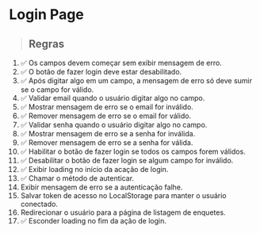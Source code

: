 # Login Page

> ## Regras

1. ✅ Os campos devem começar sem exibir mensagem de erro.
2. ✅ O botão de fazer login deve estar desabilitado.
3. ✅ Após digitar algo em um campo, a mensagem de erro só deve sumir se o campo for válido.
4. ✅ Validar email quando o usuário digitar algo no campo.
5. ✅ Mostrar mensagem de erro se o email for inválido.
6. ✅ Remover mensagem de erro se o email for válido.
7. ✅ Validar senha quando o usuário digitar algo no campo.
8. ✅ Mostrar mensagem de erro se a senha for inválida.
9. ✅ Remover mensagem de erro se a senha for válida.
10. ✅ Habilitar o botão de fazer login se todos os campos forem válidos.
11. ✅ Desabilitar o botão de fazer login se algum campo for inválido.
12. ✅ Exibir loading no início da acação de login.
13. ✅ Chamar o método de autenticar.
14. Exibir mensagem de erro se a autenticação falhe.
15. Salvar token de acesso no LocalStorage para manter o usuário conectado.
16. Redirecionar o usuário para a página de listagem de enquetes.
17. ✅ Esconder loading no fim da ação de login.
